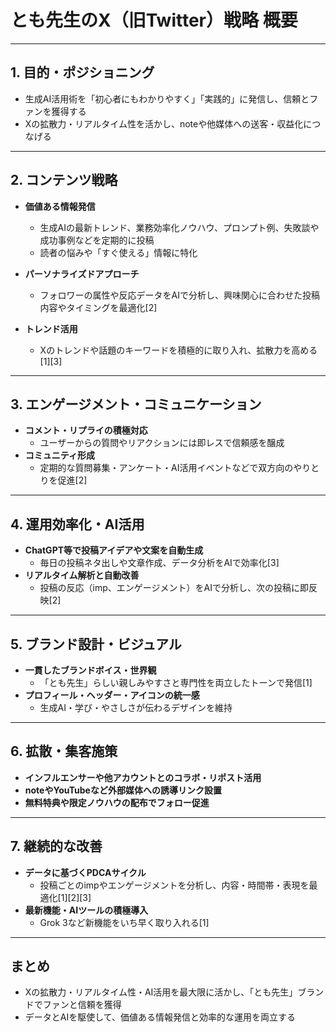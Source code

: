 # とも先生のX（旧Twitter）戦略 概要

---

## 1. 目的・ポジショニング

- 生成AI活用術を「初心者にもわかりやすく」「実践的」に発信し、信頼とファンを獲得する
- Xの拡散力・リアルタイム性を活かし、noteや他媒体への送客・収益化につなげる

---

## 2. コンテンツ戦略

- **価値ある情報発信**  
  - 生成AIの最新トレンド、業務効率化ノウハウ、プロンプト例、失敗談や成功事例などを定期的に投稿
  - 読者の悩みや「すぐ使える」情報に特化

- **パーソナライズドアプローチ**  
  - フォロワーの属性や反応データをAIで分析し、興味関心に合わせた投稿内容やタイミングを最適化[2]

- **トレンド活用**  
  - Xのトレンドや話題のキーワードを積極的に取り入れ、拡散力を高める[1][3]

---

## 3. エンゲージメント・コミュニケーション

- **コメント・リプライの積極対応**  
  - ユーザーからの質問やリアクションには即レスで信頼感を醸成
- **コミュニティ形成**  
  - 定期的な質問募集・アンケート・AI活用イベントなどで双方向のやりとりを促進[2]

---

## 4. 運用効率化・AI活用

- **ChatGPT等で投稿アイデアや文案を自動生成**  
  - 毎日の投稿ネタ出しや文章作成、データ分析をAIで効率化[3]
- **リアルタイム解析と自動改善**  
  - 投稿の反応（imp、エンゲージメント）をAIで分析し、次の投稿に即反映[2]

---

## 5. ブランド設計・ビジュアル

- **一貫したブランドボイス・世界観**  
  - 「とも先生」らしい親しみやすさと専門性を両立したトーンで発信[1]
- **プロフィール・ヘッダー・アイコンの統一感**  
  - 生成AI・学び・やさしさが伝わるデザインを維持

---

## 6. 拡散・集客施策

- **インフルエンサーや他アカウントとのコラボ・リポスト活用**
- **noteやYouTubeなど外部媒体への誘導リンク設置**
- **無料特典や限定ノウハウの配布でフォロー促進**

---

## 7. 継続的な改善

- **データに基づくPDCAサイクル**  
  - 投稿ごとのimpやエンゲージメントを分析し、内容・時間帯・表現を最適化[1][2][3]
- **最新機能・AIツールの積極導入**  
  - Grok 3など新機能をいち早く取り入れる[1]

---

## まとめ

- Xの拡散力・リアルタイム性・AI活用を最大限に活かし、「とも先生」ブランドでファンと信頼を獲得
- データとAIを駆使して、価値ある情報発信と効率的な運用を両立する

